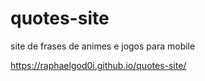 # quotes-site
site de frases de animes e jogos para mobile

https://raphaelgod0i.github.io/quotes-site/
